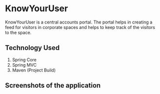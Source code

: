 # KnowYourUser
KnowYourUser is a central accounts portal. The portal helps in creating a feed for visitors in corporate spaces and helps to keep track of the visitors to the space.


## Technology Used
1. Spring Core
2. Spring MVC
3. Maven (Project Build)

## Screenshots of the application 
